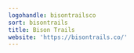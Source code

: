 ```yaml
---
logohandle: bisontrailsco
sort: bisontrails
title: Bison Trails
website: 'https://bisontrails.co/'
---
```

